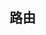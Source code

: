 <!--
 * @Description: 接口路由定义
 * @Author: panrui
 * @Date: 2021-11-23 10:15:43
 * @LastEditTime: 2021-11-30 10:17:31
 * @LastEditors: panrui
 * 不忘初心,不负梦想
-->

## 路由
